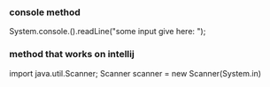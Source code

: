### console method
System.console.().readLine("some input give here: ");

### method that works on intellij
import java.util.Scanner;
Scanner scanner = new Scanner(System.in)
